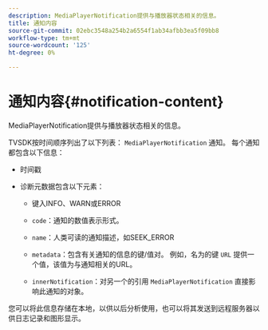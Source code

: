 ```yaml
---
description: MediaPlayerNotification提供与播放器状态相关的信息。
title: 通知内容
source-git-commit: 02ebc3548a254b2a6554f1ab34afbb3ea5f09bb8
workflow-type: tm+mt
source-wordcount: '125'
ht-degree: 0%

---
```


# 通知内容{#notification-content}

MediaPlayerNotification提供与播放器状态相关的信息。

TVSDK按时间顺序列出了以下列表： `MediaPlayerNotification` 通知。 每个通知都包含以下信息：

* 时间戳
* 诊断元数据包含以下元素：

   * 键入INFO、WARN或ERROR
   * `code`：通知的数值表示形式。
   * `name`：人类可读的通知描述，如SEEK_ERROR
   * `metadata`：包含有关通知的信息的键/值对。 例如，名为的键 `URL` 提供一个值，该值为与通知相关的URL。

   * `innerNotification`：对另一个的引用 `MediaPlayerNotification` 直接影响此通知的对象。

您可以将此信息存储在本地，以供以后分析使用，也可以将其发送到远程服务器以供日志记录和图形显示。

